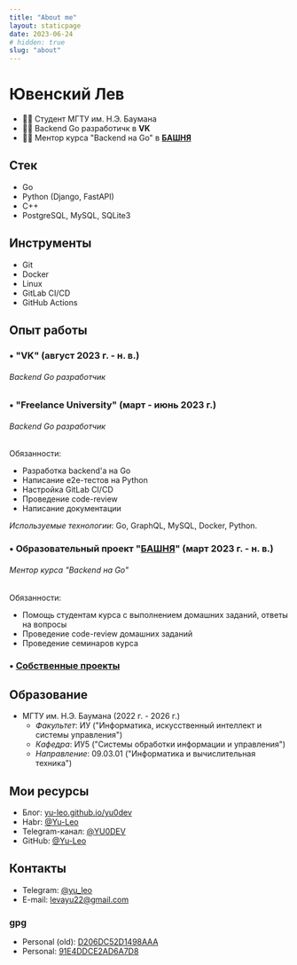 ```yaml
---
title: "About me"
layout: staticpage
date: 2023-06-24
# hidden: true
slug: "about"
---
```


# Ювенский Лев

 - 👨‍🎓 Студент МГТУ им. Н.Э. Баумана
 - 👨‍💻 Backend Go разработичк в **VK**
 - 👨‍🏫 Ментор курса "Backend на Go" в **[БАШНЯ](https://t.me/bashnya_education)**

## Стек

- Go
- Python (Django, FastAPI)
- C++
- PostgreSQL, MySQL, SQLite3

## Инструменты

- Git
- Docker
- Linux
- GitLab CI/CD
- GitHub Actions

## Опыт работы

### • "VK" (август 2023 г. - н. в.)

###### Backend Go разработчик

### • "Freelance University" (март - июнь 2023 г.)

###### Backend Go разработчик

Обязанности:

- Разработка backend'а на Go
- Написание e2e-тестов на Python
- Настройка GitLab CI/CD
- Проведение code-review
- Написание документации

*Используемые технологии*: Go, GraphQL, MySQL, Docker, Python.

### • Образовательный проект "[БАШНЯ](https://t.me/bashnya_education)" (март 2023 г. - н. в.)

###### Ментор курса "Backend на Go"

Обязанности: 

- Помощь студентам курса с выполнением домашних заданий, ответы на вопросы
- Проведение code-review домашних заданий
- Проведение семинаров курса

### • [Собственные проекты](https://github.com/Yu-Leo/Yu-Leo/blob/main/PROJECTS_RU.md)

## Образование

- МГТУ им. Н.Э. Баумана (2022 г. - 2026 г.) 
    - *Факультет*: ИУ ("Информатика, искусственный интеллект и системы управления")
    - *Кафедра*: ИУ5 ("Системы обработки информации и управления")
    - *Направление*: 09.03.01 ("Информатика и вычислительная техника")

## Мои ресурсы

- Блог: [yu-leo.github.io/yu0dev](https://yu-leo.github.io/yu0dev/)
- Habr: [@Yu-Leo](https://habr.com/ru/users/Yu-Leo/)
- Telegram-канал: [@YU0DEV](https://t.me/YU0DEV)
- GitHub: [@Yu-Leo](https://github.com/Yu-Leo)

## Контакты

- Telegram: [@yu_leo](https://t.me/yu_leo)
- E-mail: levayu22@gmail.com

### gpg

- Personal (old): [D206DC52D1498AAA](https://github.com/Yu-Leo/Yu-Leo/blob/main/gpg-personal-old.gpg)
- Personal: [91E4DDCE2AD6A7D8](https://github.com/Yu-Leo/Yu-Leo/blob/main/gpg-personal.gpg)
